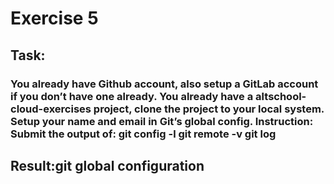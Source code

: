 # Exercise 5
## Task:
### You already have Github account, also setup a GitLab account if you don’t have one already. You already have a altschool-cloud-exercises project, clone the project to your local system. Setup your name and email in Git’s global config. Instruction: Submit the output of: git config -l git remote -v git log
## Result:git global configuration

